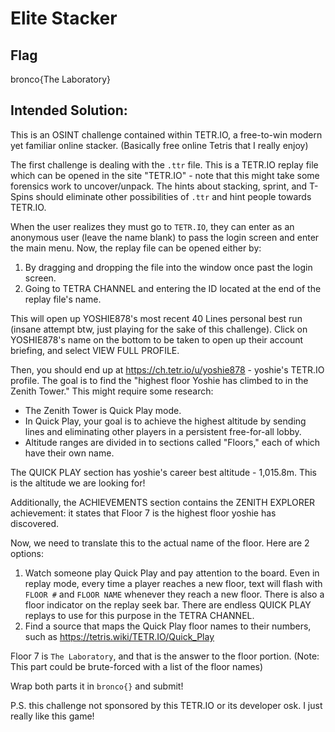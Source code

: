 # Elite Stacker

## Flag
bronco{The Laboratory}

## Intended Solution:
This is an OSINT challenge contained within TETR.IO, a free-to-win modern yet familiar online stacker. (Basically free online Tetris that I really enjoy)

The first challenge is dealing with the `.ttr` file. This is a TETR.IO replay file which can be opened in the site "TETR.IO" - note that this might take some forensics work to uncover/unpack. The hints about stacking, sprint, and T-Spins should eliminate other possibilities of `.ttr` and hint people towards TETR.IO.

When the user realizes they must go to `TETR.IO`, they can enter as an anonymous user (leave the name blank) to pass the login screen and enter the main menu. Now, the replay file can be opened either by:

1. By dragging and dropping the file into the window once past the login screen.
2. Going to TETRA CHANNEL and entering the ID located at the end of the replay file's name. 

This will open up YOSHIE878's most recent 40 Lines personal best run (insane attempt btw, just playing for the sake of this challenge). Click on YOSHIE878's name on the bottom to be taken to open up their account briefing, and select VIEW FULL PROFILE.

Then, you should end up at https://ch.tetr.io/u/yoshie878 - yoshie's TETR.IO profile. The goal is to find the "highest floor Yoshie has climbed to in the Zenith Tower." This might require some research:

- The Zenith Tower is Quick Play mode.
- In Quick Play, your goal is to achieve the highest altitude by sending lines and eliminating other players in a persistent free-for-all lobby.
- Altitude ranges are divided in to sections called "Floors," each of which have their own name.

The QUICK PLAY section has yoshie's career best altitude - 1,015.8m. This is the altitude we are looking for!

Additionally, the ACHIEVEMENTS section contains the ZENITH EXPLORER achievement: it states that Floor 7 is the highest floor yoshie has discovered. 

Now, we need to translate this to the actual name of the floor. Here are 2 options:

1. Watch someone play Quick Play and pay attention to the board. Even in replay mode, every time a player reaches a new floor, text will flash with `FLOOR #` and `FLOOR NAME` whenever they reach a new floor. There is also a floor indicator on the replay seek bar. There are endless QUICK PLAY replays to use for this purpose in the TETRA CHANNEL.
2. Find a source that maps the Quick Play floor names to their numbers, such as https://tetris.wiki/TETR.IO/Quick_Play 

Floor 7 is `The Laboratory`, and that is the answer to the floor portion. (Note: This part could be brute-forced with a list of the floor names)

Wrap both parts it in `bronco{}` and submit!


P.S. this challenge not sponsored by this TETR.IO or its developer osk. I just really like this game!